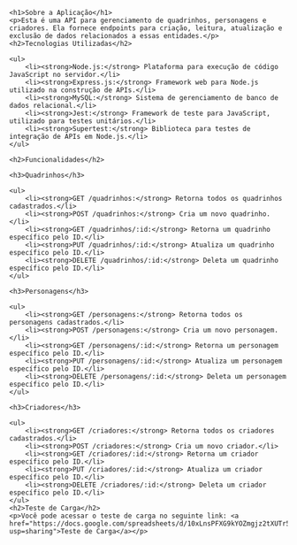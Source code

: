     <h1>Sobre a Aplicação</h1>
    <p>Esta é uma API para gerenciamento de quadrinhos, personagens e criadores. Ela fornece endpoints para criação, leitura, atualização e exclusão de dados relacionados a essas entidades.</p>
    <h2>Tecnologias Utilizadas</h2>

    <ul>
        <li><strong>Node.js:</strong> Plataforma para execução de código JavaScript no servidor.</li>
        <li><strong>Express.js:</strong> Framework web para Node.js utilizado na construção de APIs.</li>
        <li><strong>MySQL:</strong> Sistema de gerenciamento de banco de dados relacional.</li>
        <li><strong>Jest:</strong> Framework de teste para JavaScript, utilizado para testes unitários.</li>
        <li><strong>Supertest:</strong> Biblioteca para testes de integração de APIs em Node.js.</li>
    </ul>

    <h2>Funcionalidades</h2>

    <h3>Quadrinhos</h3>

    <ul>
        <li><strong>GET /quadrinhos:</strong> Retorna todos os quadrinhos cadastrados.</li>
        <li><strong>POST /quadrinhos:</strong> Cria um novo quadrinho.</li>
        <li><strong>GET /quadrinhos/:id:</strong> Retorna um quadrinho específico pelo ID.</li>
        <li><strong>PUT /quadrinhos/:id:</strong> Atualiza um quadrinho específico pelo ID.</li>
        <li><strong>DELETE /quadrinhos/:id:</strong> Deleta um quadrinho específico pelo ID.</li>
    </ul>

    <h3>Personagens</h3>

    <ul>
        <li><strong>GET /personagens:</strong> Retorna todos os personagens cadastrados.</li>
        <li><strong>POST /personagens:</strong> Cria um novo personagem.</li>
        <li><strong>GET /personagens/:id:</strong> Retorna um personagem específico pelo ID.</li>
        <li><strong>PUT /personagens/:id:</strong> Atualiza um personagem específico pelo ID.</li>
        <li><strong>DELETE /personagens/:id:</strong> Deleta um personagem específico pelo ID.</li>
    </ul>

    <h3>Criadores</h3>

    <ul>
        <li><strong>GET /criadores:</strong> Retorna todos os criadores cadastrados.</li>
        <li><strong>POST /criadores:</strong> Cria um novo criador.</li>
        <li><strong>GET /criadores/:id:</strong> Retorna um criador específico pelo ID.</li>
        <li><strong>PUT /criadores/:id:</strong> Atualiza um criador específico pelo ID.</li>
        <li><strong>DELETE /criadores/:id:</strong> Deleta um criador específico pelo ID.</li>
    </ul>
    <h2>Teste de Carga</h2>
    <p>Você pode acessar o teste de carga no seguinte link: <a href="https://docs.google.com/spreadsheets/d/10xLnsPFXG9kYOZmgjz2tXUTr5qpXuIO0SIkxT2O2MMY/edit?usp=sharing">Teste de Carga</a></p>
